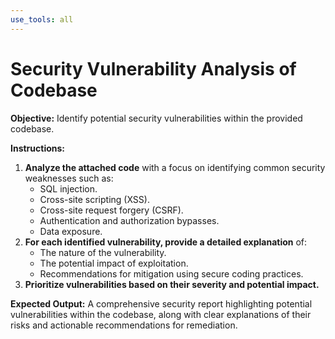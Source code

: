 ```yaml
---
use_tools: all
---
```

# Security Vulnerability Analysis of Codebase

**Objective:** Identify potential security vulnerabilities within the provided codebase.

**Instructions:**

1. **Analyze the attached code** with a focus on identifying common security weaknesses such as:
    * SQL injection.
    * Cross-site scripting (XSS).
    * Cross-site request forgery (CSRF).
    * Authentication and authorization bypasses.
    * Data exposure.
2. **For each identified vulnerability, provide a detailed explanation** of:
    * The nature of the vulnerability.
    * The potential impact of exploitation.
    * Recommendations for mitigation using secure coding practices.
3. **Prioritize vulnerabilities based on their severity and potential impact.**

**Expected Output:** A comprehensive security report highlighting potential vulnerabilities within the codebase, along with clear explanations of their risks and actionable recommendations for remediation.
